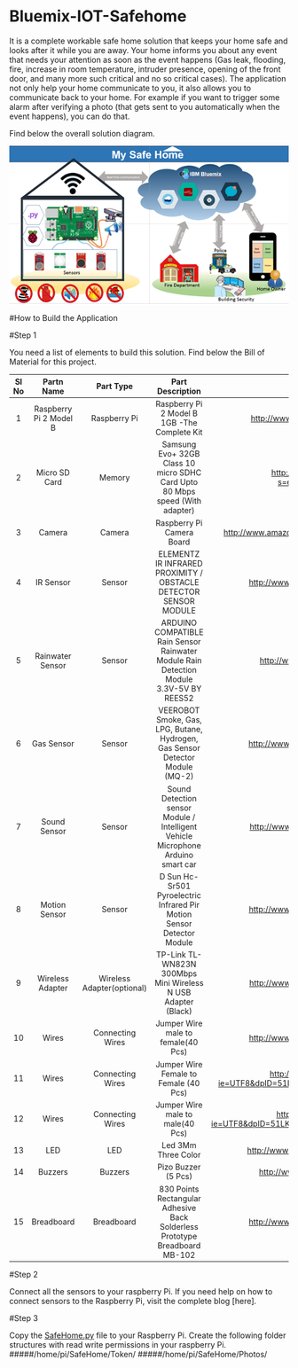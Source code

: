 # Bluemix-IOT-Safehome
It is a complete workable safe home solution that keeps your home safe and looks after it while you are away. Your home informs you about any event that needs your attention as soon as the event happens (Gas leak, flooding, fire, increase in room temperature, intruder presence, opening of the front door, and many more such critical and no so critical cases). The application not only help your home communicate to you, it also allows you to communicate back to your home. For example if you want to trigger some alarm after verifying a photo (that gets sent to you automatically when the event happens), you can do that.

Find below the overall solution diagram.

![ScreenShot](/images/SafeHome-Overview.png)

#How to Build the Application

#Step 1

You need a list of elements to build this solution. Find below the Bill of Material for this project.

|Sl No    | Partn Name       |   Part Type   |Part Description                   |	URL                          | Quantity |
|:-------:|:----------------:|:-------------:|:---------------------------------:|:-----------------------------:|:--------:|
|1	|Raspberry Pi 2 Model B	|Raspberry Pi	|Raspberry Pi 2 Model B 1GB -The Complete Kit        | http://www.amazon.in/gp/product/B00T2U7R7I?psc=1&redirect=true&ref_=oh_aui_detailpage_o08_s00| 1   |
|2	|Micro SD Card 	|Memory	|Samsung Evo+ 32GB Class 10 micro SDHC Card Upto 80 Mbps speed (With adapter)|	http://www.amazon.in/Samsung-Class-micro-speed-adapter/dp/B00WR4IJBE/ref=sr_1_2?s=electronics&ie=UTF8&qid=1457519043&sr=1-2&keywords=micro+sd+memory+card |1   |
|3	|Camera	|Camera	|Raspberry Pi Camera Board | http://www.amazon.in/gp/product/B00L1FOIIS?psc=1&redirect=true&ref_=ox_sc_act_title_1&smid=A1NDZY44BCNIQJ | 1   |
|4	|IR Sensor	|Sensor	 |ELEMENTZ IR INFRARED PROXIMITY / OBSTACLE DETECTOR SENSOR MODULE   |	http://www.amazon.in/gp/product/B00MBXTA0A?psc=1&redirect=true&ref_=oh_aui_detailpage_o08_s00   |1   |
|5	|Rainwater Sensor	|Sensor	 |ARDUINO COMPATIBLE Rain Sensor Rainwater Module Rain Detection Module 3.3V-5V BY REES52   |	http://www.amazon.in/gp/product/B018GNR032?psc=1&redirect=true&ref_=od_aui_detailpages00   | 1   |
|6	|Gas Sensor	|Sensor   | VEEROBOT Smoke, Gas, LPG, Butane, Hydrogen, Gas Sensor Detector Module (MQ-2)   |	http://www.amazon.in/gp/product/B01307SNHG?psc=1&redirect=true&ref_=oh_aui_detailpage_o03_s00   | 1   |
|7	|Sound Sensor	|Sensor	|Sound Detection sensor Module / Intelligent Vehicle Microphone Arduino smart car |	http://www.amazon.in/gp/product/8385100644?psc=1&redirect=true&ref_=oh_aui_detailpage_o01_s00 | 1  |
|8	|Motion Sensor	| Sensor	| D Sun Hc-Sr501 Pyroelectric Infrared Pir Motion Sensor Detector Module|    http://www.amazon.in/gp/product/B007XQRKD4?psc=1&redirect=true&ref_=oh_aui_detailpage_o06_s00   | 1   |
|9	|Wireless Adapter	|Wireless Adapter(optional)	 | TP-Link TL-WN823N 300Mbps Mini Wireless N USB Adapter (Black) |	http://www.amazon.in/gp/product/B0088TKTY2?psc=1&redirect=true&ref_=oh_aui_detailpage_o00_s00   |1   |
|10	   |Wires	  |Connecting Wires	| Jumper Wire male to female(40 Pcs)   |	http://www.amazon.in/gp/product/B00SJHYN4K?psc=1&redirect=true&ref_=oh_aui_detailpage_o05_s00   |1 Bunch   |
|11	 | Wires	| Connecting Wires	 |Jumper Wire Female to Female (40 Pcs)   | http://www.amazon.in/Jumper-Wire-male-female-Pcs/dp/B00TZWORK8/ref=pd_sim_23_2?ie=UTF8&dpID=51RUa6UYg6L&dpSrc=sims&preST=_AC_UL160_SR160%2C160_&refRID=1N4NF5AAM0MZCAMAENH4   |1 Bunch   |
|12	  |Wires	 |Connecting Wires	 |Jumper Wire male to male(40 Pcs)   | 	http://www.amazon.in/Jumper-Wire-Female-40-Pcs/dp/B00SJI8SZ4/ref=pd_sim_23_3?ie=UTF8&dpID=51LKB7Wg%2BZL&dpSrc=sims&preST=_AC_UL160_SR160%2C160_&refRID=1N4NF5AAM0MZCAMAENH4   | 1 Bunch   |
|13	|LED	|LED	|Led 3Mm Three Color	|http://www.amazon.in/gp/product/B00WNYMLR6?psc=1&redirect=true&ref_=oh_aui_detailpage_o03_s00|1 Bunch    |
|14	| Buzzers  |Buzzers	  |Pizo Buzzer (5 Pcs)   |http://www.amazon.in/gp/product/B00W7ATBYC?psc=1&redirect=true&ref_=od_aui_detailpages00   |1 Bunch   |
|15	| Breadboard   |	Breadboard	   |830 Points Rectangular Adhesive Back Solderless Prototype Breadboard MB-102 |	http://www.amazon.in/gp/product/B00NSXA7YK?psc=1&redirect=true&ref_=oh_aui_detailpage_o02_s00 | 1   |


#Step 2

Connect all the sensors to your raspberry Pi. If you need help on how to connect sensors to the Raspberry Pi, visit the complete blog [here].

#Step 3

Copy the [SafeHome.py](RaspberryPi-Code/SafeHome.py) file to your Raspberry Pi. Create the following folder structures with read write permissions in your raspberry Pi.
#####/home/pi/SafeHome/Token/
#####/home/pi/SafeHome/Photos/



 






 
